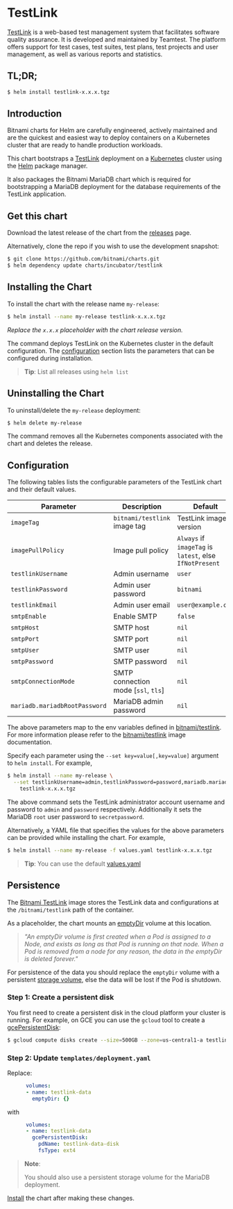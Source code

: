 # TestLink

[TestLink](http://www.testlink.org) is a web-based test management system that facilitates software quality assurance. It is developed and maintained by Teamtest. The platform offers support for test cases, test suites, test plans, test projects and user management, as well as various reports and statistics.

## TL;DR;

```bash
$ helm install testlink-x.x.x.tgz
```

## Introduction

Bitnami charts for Helm are carefully engineered, actively maintained and are the quickest and easiest way to deploy containers on a Kubernetes cluster that are ready to handle production workloads.

This chart bootstraps a [TestLink](https://github.com/bitnami/bitnami-docker-testlink) deployment on a [Kubernetes](http://kubernetes.io) cluster using the [Helm](https://helm.sh) package manager.

It also packages the Bitnami MariaDB chart which is required for bootstrapping a MariaDB deployment for the database requirements of the TestLink application.

## Get this chart

Download the latest release of the chart from the [releases](../../../releases) page.

Alternatively, clone the repo if you wish to use the development snapshot:

```bash
$ git clone https://github.com/bitnami/charts.git
$ helm dependency update charts/incubator/testlink
```

## Installing the Chart

To install the chart with the release name `my-release`:

```bash
$ helm install --name my-release testlink-x.x.x.tgz
```

*Replace the `x.x.x` placeholder with the chart release version.*

The command deploys TestLink on the Kubernetes cluster in the default configuration. The [configuration](#configuration) section lists the parameters that can be configured during installation.

> **Tip**: List all releases using `helm list`

## Uninstalling the Chart

To uninstall/delete the `my-release` deployment:

```bash
$ helm delete my-release
```

The command removes all the Kubernetes components associated with the chart and deletes the release.

## Configuration

The following tables lists the configurable parameters of the TestLink chart and their default values.

|           Parameter           |             Description             |                         Default                         |
|-------------------------------|-------------------------------------|---------------------------------------------------------|
| `imageTag`                    | `bitnami/testlink` image tag        | TestLink image version                                  |
| `imagePullPolicy`             | Image pull policy                   | `Always` if `imageTag` is `latest`, else `IfNotPresent` |
| `testlinkUsername`            | Admin username                      | `user`                                                  |
| `testlinkPassword`            | Admin user password                 | `bitnami`                                               |
| `testlinkEmail`               | Admin user email                    | `user@example.com`                                      |
| `smtpEnable`                  | Enable SMTP                         | `false`                                                 |
| `smtpHost`                    | SMTP host                           | `nil`                                                   |
| `smtpPort`                    | SMTP port                           | `nil`                                                   |
| `smtpUser`                    | SMTP user                           | `nil`                                                   |
| `smtpPassword`                | SMTP password                       | `nil`                                                   |
| `smtpConnectionMode`          | SMTP connection mode [`ssl`, `tls`] | `nil`                                                   |
| `mariadb.mariadbRootPassword` | MariaDB admin password              | `nil`                                                   |

The above parameters map to the env variables defined in [bitnami/testlink](http://github.com/bitnami/bitnami-docker-testlink). For more information please refer to the [bitnami/testlink](http://github.com/bitnami/bitnami-docker-testlink) image documentation.

Specify each parameter using the `--set key=value[,key=value]` argument to `helm install`. For example,

```bash
$ helm install --name my-release \
  --set testlinkUsername=admin,testlinkPassword=password,mariadb.mariadbRootPassword=secretpassword \
    testlink-x.x.x.tgz
```

The above command sets the TestLink administrator account username and password to `admin` and `password` respectively. Additionally it sets the MariaDB `root` user password to `secretpassword`.

Alternatively, a YAML file that specifies the values for the above parameters can be provided while installing the chart. For example,

```bash
$ helm install --name my-release -f values.yaml testlink-x.x.x.tgz
```

> **Tip**: You can use the default [values.yaml](values.yaml)

## Persistence

The [Bitnami TestLink](https://github.com/bitnami/bitnami-docker-testlink) image stores the TestLink data and configurations at the `/bitnami/testlink` path of the container.

As a placeholder, the chart mounts an [emptyDir](http://kubernetes.io/docs/user-guide/volumes/#emptydir) volume at this location.

> *"An emptyDir volume is first created when a Pod is assigned to a Node, and exists as long as that Pod is running on that node. When a Pod is removed from a node for any reason, the data in the emptyDir is deleted forever."*

For persistence of the data you should replace the `emptyDir` volume with a persistent [storage volume](http://kubernetes.io/docs/user-guide/volumes/), else the data will be lost if the Pod is shutdown.

### Step 1: Create a persistent disk

You first need to create a persistent disk in the cloud platform your cluster is running. For example, on GCE you can use the `gcloud` tool to create a [gcePersistentDisk](http://kubernetes.io/docs/user-guide/volumes/#gcepersistentdisk):

```bash
$ gcloud compute disks create --size=500GB --zone=us-central1-a testlink-data-disk
```

### Step 2: Update `templates/deployment.yaml`

Replace:

```yaml
      volumes:
      - name: testlink-data
        emptyDir: {}
```

with

```yaml
      volumes:
      - name: testlink-data
        gcePersistentDisk:
          pdName: testlink-data-disk
          fsType: ext4
```

> **Note**:
>
> You should also use a persistent storage volume for the MariaDB deployment.

[Install](#installing-the-chart) the chart after making these changes.
